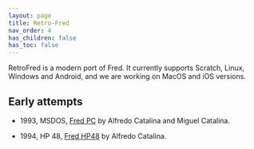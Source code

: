 ```yaml
---
layout: page
title: Retro-Fred
nav_order: 4
has_children: false
has_toc: false
---
```


RetroFred is a modern port of Fred. It currently supports Scratch, Linux,
Windows and Android, and we are working on MacOS and iOS versions.

Early attempts
--------------

  * 1993, MSDOS, [Fred PC](fredpc) by Alfredo Catalina and Miguel Catalina.

  * 1994, HP 48, [Fred HP48](fredhp48) by Alfredo Catalina.